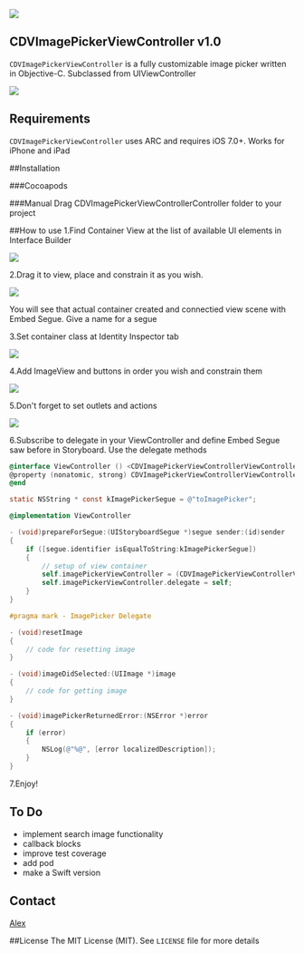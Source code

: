 [![](images/logo_codeveyor.jpg)](https://twitter.com/Codeveyor)

## CDVImagePickerViewController v1.0

`CDVImagePickerViewController` is a fully customizable image picker written in Objective-C. Subclassed from UIViewController

[![](images/preview.png)](http://codeveyor.com)

## Requirements

`CDVImagePickerViewController` uses ARC and requires iOS 7.0+. Works for iPhone and iPad

##Installation

###Cocoapods

###Manual
Drag CDVImagePickerViewControllerController folder to your project 

##How to use
1.Find Container View at the list of available UI elements in Interface Builder

[![](images/1.find_container.png)](http://codeveyor.com)

2.Drag it to view, place and constrain it as you wish.

[![](images/2.drag_container.png)](http://codeveyor.com)

You will see that actual container created and connectied view scene with Embed Segue. Give a name for a segue

3.Set container class at Identity Inspector tab

[![](images/3.set_container_class.png)](http://codeveyor.com)

4.Add ImageView and buttons in order you wish and constrain them

[![](images/4.constrain_view.png)](http://codeveyor.com)

5.Don't forget to set outlets and actions

[![](images/5.set_outlets.png)](http://codeveyor.com)

6.Subscribe to delegate in your ViewController and define Embed Segue saw before in Storyboard. Use the delegate methods

``` objective-c
@interface ViewController () <CDVImagePickerViewControllerViewControllerDelegate>
@property (nonatomic, strong) CDVImagePickerViewControllerViewController *imagePickerViewController;
@end

static NSString * const kImagePickerSegue = @"toImagePicker";

@implementation ViewController

- (void)prepareForSegue:(UIStoryboardSegue *)segue sender:(id)sender
{
    if ([segue.identifier isEqualToString:kImagePickerSegue])
    {
        // setup of view container
        self.imagePickerViewController = (CDVImagePickerViewControllerViewController *)[segue destinationViewController];
        self.imagePickerViewController.delegate = self;
    }
}

#pragma mark - ImagePicker Delegate

- (void)resetImage
{
    // code for resetting image
}

- (void)imageDidSelected:(UIImage *)image
{
    // code for getting image
}

- (void)imagePickerReturnedError:(NSError *)error
{
    if (error)
    {
        NSLog(@"%@", [error localizedDescription]);
    }
}
```

7.Enjoy!

## To Do

- implement search image functionality
- callback blocks
- improve test coverage
- add pod
- make a Swift version

## Contact

[Alex](https://github.com/alexth)


##License
The MIT License (MIT). See `LICENSE` file for more details
 

